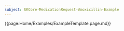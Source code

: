```yaml
---
subject: UKCore-MedicationRequest-Amoxicillin-Example 
---
```

{{page:Home/Examples/ExampleTemplate.page.md}}
